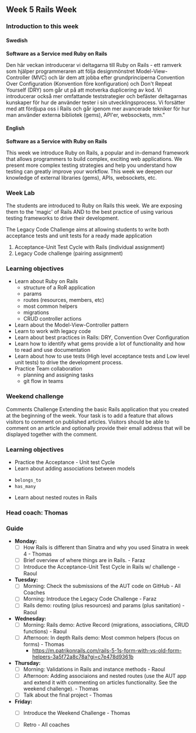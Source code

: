 ## Week 5 Rails Week
### Introduction to this week

#### Swedish
**Software as a Service med Ruby on Rails**

Den här veckan introducerar vi deltagarna till Ruby on Rails - ett ramverk som hjälper programmeraren att följa designmönstret Model-View-Controller (MVC) och lär dem att jobba efter grundprinciperna Convention Over Configuration (Konvention före konfiguration) och Don't Repeat Yourself (DRY) som går ut på att motverka duplicering av kod. Vi introducerar också mer omfattande teststrategier och befäster deltagarnas kunskaper för hur de använder tester i sin utvecklingsprocess. Vi forsätter med att fördjupa oss i Rails och går igenom mer avancerade tekniker för hur man använder externa bibliotek (gems), API'er, websockets, mm."

#### English
**Software as a Service with Ruby on Rails**

This week we introduce Ruby on Rails, a popular and in-demand framework that allows programmers to build complex, exciting web applications. We present more complex testing strategies and help you understand how testing can greatly improve your workflow. This week we deepen our knowledge of external libraries (gems), APIs, websockets, etc.

### Week Lab
The students are introduced to Ruby on Rails this week. We are exposing them to the 'magic' of Rails AND to the best practice of using various testing frameworks to drive their development.

The Legacy Code Challenge aims at allowing students to write both acceptance tests and unit tests for a ready made application
1. Acceptance-Unit Test Cycle with Rails (individual assignment)
2. Legacy Code challenge (pairing assignment)


### Learning objectives
* Learn about Ruby on Rails
  - structure of a RoR application
  - params
  - routes (resources, members, etc)
  - most common helpers
  - migrations
  - CRUD controller actions
* Learn about the Model-View-Controller pattern
* Learn to work with legacy code
* Learn about best practices in Rails: DRY, Convention Over Configuration
* Learn how to identify what gems provide a lot of functionality and how to read and use documentation
* Learn about how to use tests (High level acceptance tests and Low level unit tests) to drive the development process.
* Practice Team collaboration
  - planning and assigning tasks
  - git flow in teams

### Weekend challenge
Comments Challenge
Extending the basic Rails application that you created at the beginning  of the week. Your task is to add a feature that allows visitors to comment on published articles. Visitors should be able to comment on an article and optionally provide their email address that will be displayed together with the comment.

### Learning objectives
* Practice the Acceptance - Unit test Cycle
* Learn about adding associations between models
 - `belongs_to`
 - `has_many`
* Learn about nested routes in Rails

### Head coach: Thomas

### Guide
- **Monday:**
  - [ ] How Rails is different than Sinatra and why you used Sinatra in week 4 - Thomas
  - [ ] Brief overview of where things are in Rails. - Faraz
  - [ ] Introduce the Acceptance-Unit Test Cycle in Rails w/ challenge - Raoul
- **Tuesday:**
  - [ ] Morning: Check the submissions of the AUT code on GitHub - All Coaches
  - [ ] Morning: Introduce the Legacy Code Challenge - Faraz
  - [ ] Rails demo: routing (plus resources) and params (plus sanitation) - Raoul
- **Wednesday:**
  - [ ] Morning: Rails demo: Active Record (migrations, associations, CRUD functions) - Raoul
  - [ ] Afternoon: In depth Rails demo: Most common helpers (focus on forms) - Thomas
      - https://m.patrikonrails.com/rails-5-1s-form-with-vs-old-form-helpers-3a5f72a8c78a?gi=c7e478d9361b
- **Thursday:**
  - [ ] Morning: Validations in Rails and instance methods - Raoul
  - [ ] Afternoon: Adding associaions and nested routes (use the AUT app and extend it with commenting on articles functionality. See the weekend challenge). - Thomas
  - [ ] Talk about the final project - Thomas
- **Friday:**
  - [ ] Introduce the Weekend Challenge - Thomas 
  - [ ] Retro - All coaches
  
  
